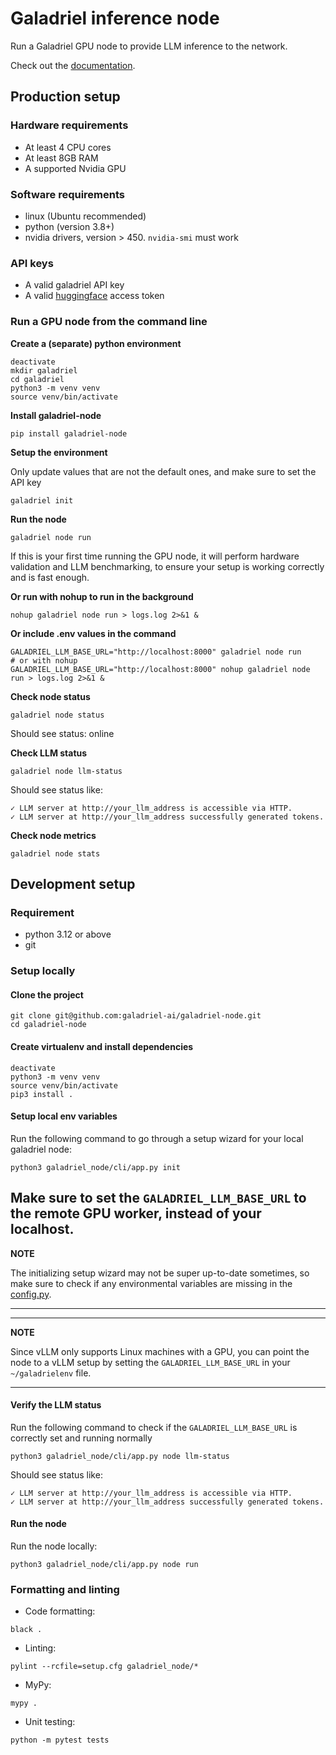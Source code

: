 # Galadriel inference node

Run a Galadriel GPU node to provide LLM inference to the network.

Check out the [documentation](https://galadriel.mintlify.app/).


## Production setup

### Hardware requirements

- At least 4 CPU cores
- At least 8GB RAM
- A supported Nvidia GPU

### Software requirements
- linux (Ubuntu recommended)
- python (version 3.8+)
- nvidia drivers, version > 450. `nvidia-smi` must work

### API keys
- A valid galadriel API key
- A valid [huggingface](https://huggingface.co/) access token

### Run a GPU node from the command line

**Create a (separate) python environment**
```shell
deactivate
mkdir galadriel
cd galadriel
python3 -m venv venv
source venv/bin/activate
```

**Install galadriel-node**
```shell
pip install galadriel-node
```

**Setup the environment**

Only update values that are not the default ones, and make sure to set the API key
```shell
galadriel init
```

**Run the node**
```shell
galadriel node run
```
If this is your first time running the GPU node, it will perform hardware validation and LLM benchmarking, to ensure your setup is working correctly and is fast enough.

**Or run with nohup to run in the background**
```shell
nohup galadriel node run > logs.log 2>&1 &
```

**Or include .env values in the command**
```shell
GALADRIEL_LLM_BASE_URL="http://localhost:8000" galadriel node run
# or with nohup
GALADRIEL_LLM_BASE_URL="http://localhost:8000" nohup galadriel node run > logs.log 2>&1 &
```

**Check node status**
```shell
galadriel node status
```
Should see status: online

**Check LLM status**
```shell
galadriel node llm-status
```
Should see status like:
```
✓ LLM server at http://your_llm_address is accessible via HTTP.
✓ LLM server at http://your_llm_address successfully generated tokens.
```

**Check node metrics**
```shell
galadriel node stats
```

## Development setup

### Requirement

- python 3.12 or above
- git 

### Setup locally

#### Clone the project 
```shell
git clone git@github.com:galadriel-ai/galadriel-node.git
cd galadriel-node
```

#### Create virtualenv and install dependencies
```shell
deactivate
python3 -m venv venv
source venv/bin/activate
pip3 install .
```

#### Setup local env variables
Run the following command to go through a setup wizard for your local galadriel node:
```shell
python3 galadriel_node/cli/app.py init
```
Make sure to set the `GALADRIEL_LLM_BASE_URL` to the remote GPU worker, instead of your localhost.
---
**NOTE**

The initializing setup wizard may not be super up-to-date sometimes, so make sure to check if any environmental variables are missing in the [config.py](galadriel_node/config.py).

---
---
**NOTE**

Since vLLM only supports Linux machines with a GPU, you can point the node to a vLLM setup by setting the `GALADRIEL_LLM_BASE_URL` in your `~/galadrielenv` file.

---

#### Verify the LLM status
Run the following command to check if the `GALADRIEL_LLM_BASE_URL` is correctly set and running normally
```shell
python3 galadriel_node/cli/app.py node llm-status
```
Should see status like:
```
✓ LLM server at http://your_llm_address is accessible via HTTP.
✓ LLM server at http://your_llm_address successfully generated tokens.
```

#### Run the node
Run the node locally:
```shell
python3 galadriel_node/cli/app.py node run
```

### Formatting and linting

* Code formatting:

`black .`
 
* Linting: 
 
`pylint --rcfile=setup.cfg galadriel_node/*`

* MyPy: 
 
`mypy .`

* Unit testing:

`python -m pytest tests`
